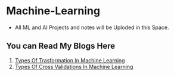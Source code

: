 # Machine-Learning

* All ML and AI Projects and notes will be Uploded in this Space. 


## You can Read My Blogs Here

1) [Types Of Trasformation In Machine Learning](https://dataisamazing.blogspot.com/2021/05/types-of-transformations-in-machine.html)
2) [Types Of Cross Validations In Machine Learning](https://dataisamazing.blogspot.com/2021/05/types-of-cross-validations.html)
